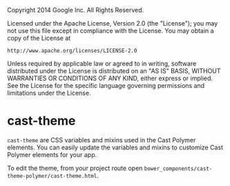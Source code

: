 Copyright 2014 Google Inc. All Rights Reserved.

Licensed under the Apache License, Version 2.0 (the "License");
you may not use this file except in compliance with the License.
You may obtain a copy of the License at

    http://www.apache.org/licenses/LICENSE-2.0

Unless required by applicable law or agreed to in writing, software
distributed under the License is distributed on an "AS IS" BASIS,
WITHOUT WARRANTIES OR CONDITIONS OF ANY KIND, either express or implied.
See the License for the specific language governing permissions and
limitations under the License.

# cast-theme
`cast-theme` are CSS variables and mixins used in the Cast Polymer elements.  You can easily update the 
variables and mixins to customize Cast Polymer elements for your app.

To edit the theme, from your project route open `bower_components/cast-theme-polymer/cast-theme.html`.